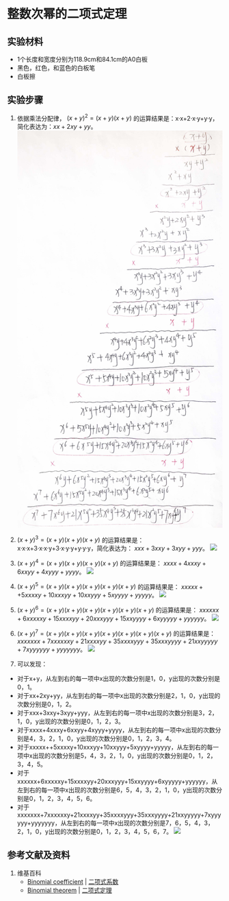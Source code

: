 # 整数次幂的二项式定理

## 实验材料

- 1个长度和宽度分别为118.9cm和84.1cm的A0白板
- 黑色，红色，和蓝色的白板笔
- 白板擦

## 实验步骤

1. 依据乘法分配律， $(x+y)^2 = (x+y)(x+y)$ 的运算结果是：x·x+2·x·y+y·y，简化表达为：$xx+2xy+yy$。
![](/images/数系/二项式定理/整数次幂的二项式定理/1a1.jpg)

2.  $(x+y)^3 = (x+y)(x+y)(x+y)$  的运算结果是：x·x·x+3·x·x·y+3·x·y·y+y·y·y，简化表达为： $xxx+3xxy+3xyy+yyy$。
![](/images/数系/二项式定理/整数次幂的二项式定理/2a1.jpg)

3.  $(x+y)^4 = (x+y)(x+y)(x+y)(x+y)$ 的运算结果是： $xxxx+4xxxy+6xxyy+4xyyy+yyyy$。
![](/images/数系/二项式定理/整数次幂的二项式定理/3a1.jpg)

4.  $(x+y)^5 = (x+y)(x+y)(x+y)(x+y)(x+y)$ 的运算结果是： $xxxxx++5xxxxy+10xxxyy+10xxyyy+5xyyyy+yyyyy$。
![](/images/数系/二项式定理/整数次幂的二项式定理/4a1.jpg)

5.  $(x+y)^6 = (x+y)(x+y)(x+y)(x+y)(x+y)(x+y)$ 的运算结果是： $xxxxxx+6xxxxxy+15xxxxyy+20xxxyyy+15xxyyyy+6xyyyyy+yyyyyy$。
![](/images/数系/二项式定理/整数次幂的二项式定理/5a1.jpg)

6.  $(x+y)^7 = (x+y)(x+y)(x+y)(x+y)(x+y)(x+y)(x+y)$ 的运算结果是： $xxxxxxx+7xxxxxxy+21xxxxyy+35xxxxyyy+35xxxyyyy+21xxyyyyy+7xyyyyyy+yyyyyyy$。
![](/images/数系/二项式定理/整数次幂的二项式定理/6a1.jpg)

7. 可以发现：
- 对于x+y，从左到右的每一项中x出现的次数分别是1，0，y出现的次数分别是0，1。
- 对于xx+2xy+yy，从左到右的每一项中x出现的次数分别是2，1，0，y出现的次数分别是0，1，2。
- 对于xxx+3xxy+3xyy+yyy，从左到右的每一项中x出现的次数分别是3，2，1，0，y出现的次数分别是0，1，2，3。
- 对于xxxx+4xxxy+6xxyy+4xyyy+yyyy，从左到右的每一项中x出现的次数分别是4，3，2，1，0，y出现的次数分别是0，1，2，3，4。
- 对于xxxxx++5xxxxy+10xxxyy+10xxyyy+5xyyyy+yyyyy，从左到右的每一项中x出现的次数分别是5，4，3，2，1，0，y出现的次数分别是0，1，2，3，4，5。
- 对于xxxxxx+6xxxxxy+15xxxxyy+20xxxyyy+15xxyyyy+6xyyyyy+yyyyyy，从左到右的每一项中x出现的次数分别是6，5，4，3，2，1，0，y出现的次数分别是0，1，2，3，4，5，6。
- 对于xxxxxxx+7xxxxxxy+21xxxxyy+35xxxxyyy+35xxxyyyy+21xxyyyyy+7xyyyyyy+yyyyyyy，从左到右的每一项中x出现的次数分别是7，6，5，4，3，2，1，0，y出现的次数分别是0，1，2，3，4，5，6，7。
![](/images/数系/二项式定理/整数次幂的二项式定理/7a1.jpg)

## 参考文献及资料

1. 维基百科
	- [Binomial coefficient](https://en.wikipedia.org/wiki/Binomial_coefficient) | [二项式系数](https://zh.wikipedia.org/wiki/%E4%BA%8C%E9%A0%85%E5%BC%8F%E4%BF%82%E6%95%B8) 
	- [Binomial theorem](https://en.wikipedia.org/wiki/Binomial_theorem) | [二项式定理](https://zh.wikipedia.org/wiki/%E4%BA%8C%E9%A1%B9%E5%BC%8F%E5%AE%9A%E7%90%86) 